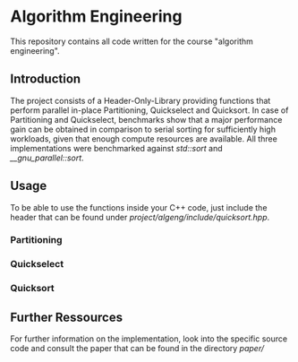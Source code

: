 # Algorithm Engineering
This repository contains all code written for the course "algorithm engineering".

## Introduction

The project consists of a Header-Only-Library providing functions that perform parallel in-place Partitioning, Quickselect and Quicksort. In case of Partitioning and Quickselect, benchmarks show that a major performance gain can be obtained in comparison to serial sorting for sufficiently high workloads, given that enough compute resources are available. All three implementations were benchmarked against *std::sort* and *__gnu_parallel::sort*.

## Usage

To be able to use the functions inside your C++ code, just include the header that can be found under *project/algeng/include/quicksort.hpp*.

### Partitioning

### Quickselect

### Quicksort

## Further Ressources

For further information on the implementation, look into the specific source code and consult the paper that can be found in the directory *paper/*
